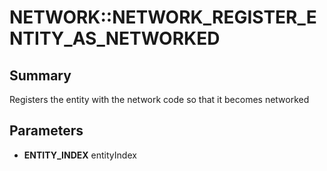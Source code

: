 # NETWORK::NETWORK_REGISTER_ENTITY_AS_NETWORKED

## Summary
Registers the entity with the network code so that it becomes networked

## Parameters
* **ENTITY_INDEX** entityIndex